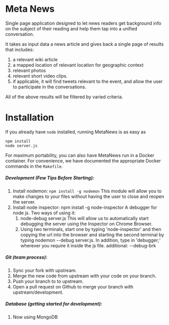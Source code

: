 # Meta News

Single page application designed to let news readers get background info on the subject of their reading and help them tap into a unified conversation.

It takes as input data a news article and gives back a single page of results that includes:
1. a relevant wiki article
2. a mapped location of relevant location for geographic context
3. relevant photos
4. relevant short video clips.
5. if applicable, it will find tweets relevant to the event, and allow the user to participate in the conversations.

All of the above results will be filtered by varied criteria.

# Installation

If you already have `node` installed, running MetaNews is as easy as

```
npm install
node server.js
```

For maximum portability, you can also have MetaNews run in a Docker container.
For convenience, we have documented the appropriate Docker commands in the `Makefile`.


##### Development (Few Tips Before Starting):
1. Install nodemon:
	`npm install -g nodemon`
   This module will allow you to make changes to your files without having the user to close and reopen the server.
2. Install node inspector:
	npm install -g node-inspector
   A debugger for node js.
   Two ways of using it:
   1. node-debug server.js
   	This will allow us to automatically start debugging the server using the Inspector on Chrome Browser.
   2. Using two terminals, start one by typing 'node-inspector' and then copying the url into the browser and starting the second terminal by typing nodemon --debug server.js. In addition, type in 'debugger;' wherever you require it inside the js file.
   additional: --debug-brk

##### Git (team process):
1. Sync your fork with upstream.
2. Merge the new code from upstream with your code on your branch.
3. Push your branch to to upstream.
4. Open a pull request on Github to merge your branch with upstream/development.

##### Database (getting started for development):
1. Now using MongoDB
